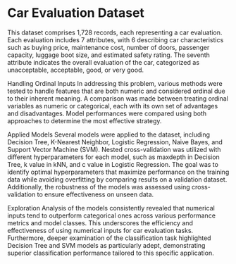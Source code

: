 # Car Evaluation Dataset
This dataset comprises 1,728 records, each representing a car evaluation. Each evaluation includes 7 attributes, with 6 describing car characteristics such as buying price, maintenance cost, number of doors, passenger capacity, luggage boot size, and estimated safety rating. The seventh attribute indicates the overall evaluation of the car, categorized as unacceptable, acceptable, good, or very good.

Handling Ordinal Inputs
In addressing this problem, various methods were tested to handle features that are both numeric and considered ordinal due to their inherent meaning. A comparison was made between treating ordinal variables as numeric or categorical, each with its own set of advantages and disadvantages. Model performances were compared using both approaches to determine the most effective strategy.

Applied Models
Several models were applied to the dataset, including Decision Tree, K-Nearest Neighbor, Logistic Regression, Naive Bayes, and Support Vector Machine (SVM). Nested cross-validation was utilized with different hyperparameters for each model, such as maxdepth in Decision Tree, k value in kNN, and c value in Logistic Regression. The goal was to identify optimal hyperparameters that maximize performance on the training data while avoiding overfitting by comparing results on a validation dataset. Additionally, the robustness of the models was assessed using cross-validation to ensure effectiveness on unseen data.

Exploration
Analysis of the models consistently revealed that numerical inputs tend to outperform categorical ones across various performance metrics and model classes. This underscores the efficiency and effectiveness of using numerical inputs for car evaluation tasks. Furthermore, deeper examination of the classification task highlighted Decision Tree and SVM models as particularly adept, demonstrating superior classification performance tailored to this specific application.

